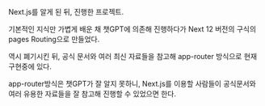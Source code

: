 Next.js를 알게 된 뒤, 진행한 프로젝트.

기본적인 지식만 가볍게 배운 채 챗GPT에 의존해 진행하다가
Next 12 버전의 구식의 pages Routing으로 만들었다.

역시 폐기시킨 뒤, 공식 문서와 여러 최신 자료들을 참고해
app-router 방식으로 현재 구현중에 있다.

app-router방식은 챗GPT가 잘 알지 못하니,
Next.js를 이용할 사람들이 공식문서와 여러 유용한 자료들을 
잘 참고해 진행할 수 있었으면 한다.

